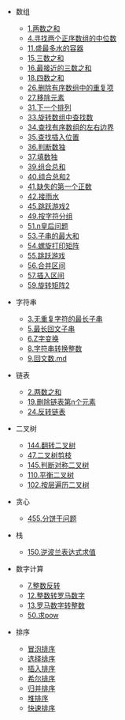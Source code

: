 * 数组
  * [1.两数之和](/algorithm/数组/1.两数之和.md)
  * [4.寻找两个正序数组的中位数](/algorithm/数组/4.寻找两个正序数组的中位数.md)
  * [11.盛最多水的容器](/algorithm/数组/11.盛最多水的容器.md)
  * [15.三数之和](/algorithm/数组/15.三数之和.md)
  * [16.最接近的三数之和](/algorithm/数组/16.最接近的三数之和.md)
  * [18.四数之和](/algorithm/数组/18.四数之和.md)
  * [26.删除有序数组中的重复项](/algorithm/数组/26.删除数组中重复的数字.md)
  * [27.移除元素](/algorithm/数组/27.删除数组中的元素.md)
  * [31.下一个排列](/algorithm/数组/31.下一个排列.md)
  * [33.旋转数组中查找数](/algorithm/数组/33.旋转数组中查找数.md)
  * [34.查找有序数组的左右边界](/algorithm/数组/34.查找有序数组的左右边界.md)
  * [35.查找插入位置](/algorithm/数组/35.查找插入位置.md)
  * [36.判断数独](/algorithm/数组/36.判断数独.md)
  * [37.填数独](/algorithm/数组/37.填数独.md)
  * [39.组合总和](/algorithm/数组/39.组合求和.md)
  * [40.组合总和2](/algorithm/数组/40.组合求和2.md)
  * [41.缺失的第一个正数](/algorithm/数组/41.第一个消失的正数.md)
  * [42.接雨水](/algorithm/数组/42.接雨水.md)
  * [45.跳跃游戏2](/algorithm/数组/45.跳跃问题2.md)
  * [49.按字符分组](/algorithm/数组/49.按字符分组.md)
  * [51.n皇后问题](/algorithm/数组/51.n皇后问题.md)
  * [53.子串的最大和](/algorithm/数组/53.子串的最大和.md)
  * [54.螺旋打印矩阵](/algorithm/数组/54.螺旋打印矩阵.md)
  * [55.跳跃游戏](/algorithm/数组/55.跳跃游戏.md)
  * [56.合并区间](/algorithm/数组/56.合并区间.md)
  * [57.插入区间](/algorithm/数组/57.插入区间.md)
  * [59.旋转矩阵2](/algorithm/数组/59.旋转矩阵2.md)
* 字符串
  * [3.无重复字符的最长子串](/algorithm/字符串/3.无重复字符的最长子串.md)
  * [5.最长回文子串](/algorithm/字符串/5.最长回文子串.md)
  * [6.Z字变换](/algorithm/字符串/6.Z字形变换.md)
  * [8.字符串转换整数](/algorithm/字符串/8.字符串转换整数.md)
  * [9.回文数.md](/algorithm/字符串/9.回文数.md)
* 链表
  * [2.两数之和](/algorithm/链表/2.两数之和.md)
  * [19.删除链表第n个元素](/algorithm/链表/19.删除链表第n个元素.md)
  * [24.反转链表](/algorithm/链表/24.反转链表.md)
* 二叉树
  * [144.翻转二叉树](/algorithm/二叉树/144.翻转二叉树.md)
  * [47.二叉树剪枝](/algorithm/二叉树/47.二叉树剪枝.md)
  * [145.判断对称二叉树](/algorithm/二叉树/145.判断对称二叉树.md)
  * [110.平衡二叉树](/algorithm/二叉树/110.判读平衡二叉树.md)
  * [102.按层遍历二叉树](/algorithm/二叉树/102.层序遍历二叉树.md)
* 贪心
  * [455.分饼干问题](/algorithm/贪心/455.分饼干问题.md)
* 栈
  * [150.逆波兰表达式求值](/algorithm/栈/150.逆波兰法求算式结果.md)
* 数字计算
  * [7.整数反转](/algorithm/数字计算/7.整数反转.md)
  * [12.整数转罗马数字](/algorithm/数字计算/12.整数转罗马数字.md)
  * [13.罗马数字转整数](/algorithm/数字计算/13.罗马数字转整数.md)
  * [50.求pow](/algorithm/数字计算/50.求pow.md)

* 排序
  * [冒泡排序](/algorithm/排序/冒泡排序.md)
  * [选择排序](/algorithm/排序/选择排序.md)
  * [插入排序](/algorithm/排序/插入排序.md)
  * [希尔排序](/algorithm/排序/希尔排序.md)
  * [归并排序](/algorithm/排序/归并排序.md)
  * [堆排序](/algorithm/排序/堆排序.md)
  * [快速排序](/algorithm/排序/快速排序.md)